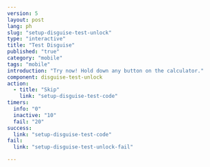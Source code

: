 ```yaml
---
version: 5
layout: post
lang: ph
slug: "setup-disguise-test-unlock"
type: "interactive"
title: "Test Disguise"
published: "true"
category: "mobile"
tags: "mobile"
introduction: "Try now! Hold down any button on the calculator."
component: disguise-test-unlock
action: 
  - title: "Skip"
    link: "setup-disguise-test-code"
timers:
  info: "0"
  inactive: "10"
  fail: "20"
success: 
  link: "setup-disguise-test-code"
fail: 
  link: "setup-disguise-test-unlock-fail"

---
```


